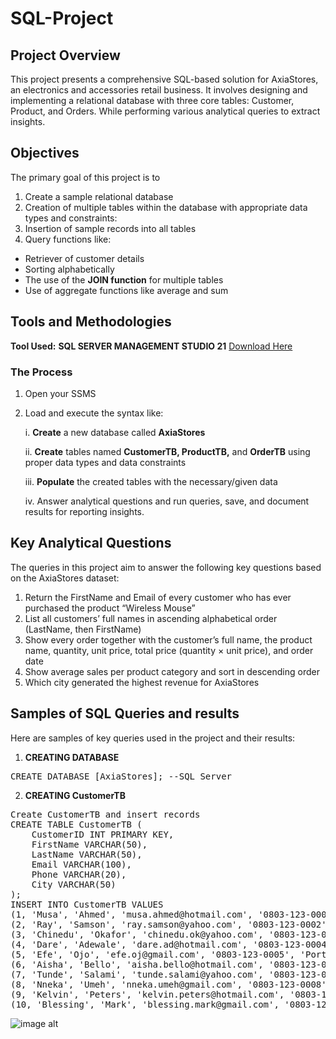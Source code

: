 # SQL-Project

## Project Overview
This project presents a comprehensive SQL-based solution for AxiaStores, an electronics and accessories retail business. It involves designing and implementing a relational database with three core tables: Customer, Product, and Orders. While performing various analytical queries to extract insights.

## Objectives
The primary goal of this project is to
1. Create a sample relational database
2. Creation of multiple tables within the database with appropriate data types and constraints:
3. Insertion of sample records into all tables
4. Query functions like:
  - Retriever of customer details
  - Sorting alphabetically
  - The use of the **JOIN function** for multiple tables
  - Use of aggregate functions like average and sum

## Tools and Methodologies 
**Tool Used:** **SQL SERVER MANAGEMENT STUDIO 21** [Download Here](https://www.microsoft.com/en-us/sql-server/sql-server-downloads)

### The Process 
1. Open your SSMS
2. Load and execute the syntax like:

   i. **Create** a new database called **AxiaStores**
   
   ii. **Create** tables named **CustomerTB, ProductTB,** and **OrderTB** using proper data types and data constraints
   
   iii. **Populate** the created tables with the necessary/given data
   
   iv. Answer analytical questions and run queries, save, and document results for reporting insights.


## Key Analytical Questions
The queries in this project aim to answer the following key questions based on the AxiaStores dataset:
1. Return the FirstName and Email of every customer who has ever purchased the product “Wireless Mouse”
2. List all customers’ full names in ascending alphabetical order (LastName, then FirstName)
3. Show every order together with the customer’s full name, the product name, quantity, unit price, total price (quantity × unit price), and order date
4. Show average sales per product category and sort in descending order
5. Which city generated the highest revenue for AxiaStores


## Samples of SQL Queries and results
Here are samples of key queries used in the project and their results:

1. **CREATING DATABASE**
<pre>
CREATE DATABASE [AxiaStores]; --SQL Server
</pre>

2. **CREATING CustomerTB**
<pre>
Create CustomerTB and insert records
CREATE TABLE CustomerTB (
    CustomerID INT PRIMARY KEY,
    FirstName VARCHAR(50),
    LastName VARCHAR(50),
    Email VARCHAR(100),
    Phone VARCHAR(20),
    City VARCHAR(50)
);
INSERT INTO CustomerTB VALUES
(1, 'Musa', 'Ahmed', 'musa.ahmed@hotmail.com', '0803-123-0001', 'Lagos'),
(2, 'Ray', 'Samson', 'ray.samson@yahoo.com', '0803-123-0002', 'Ibadan'),
(3, 'Chinedu', 'Okafor', 'chinedu.ok@yahoo.com', '0803-123-0003', 'Enugu'),
(4, 'Dare', 'Adewale', 'dare.ad@hotmail.com', '0803-123-0004', 'Abuja'),
(5, 'Efe', 'Ojo', 'efe.oj@gmail.com', '0803-123-0005', 'Port Harcourt'),
(6, 'Aisha', 'Bello', 'aisha.bello@hotmail.com', '0803-123-0006', 'Kano'),
(7, 'Tunde', 'Salami', 'tunde.salami@yahoo.com', '0803-123-0007', 'Ilorin'),
(8, 'Nneka', 'Umeh', 'nneka.umeh@gmail.com', '0803-123-0008', 'Owerri'),
(9, 'Kelvin', 'Peters', 'kelvin.peters@hotmail.com', '0803-123-0009', 'Asaba'),
(10, 'Blessing', 'Mark', 'blessing.mark@gmail.com', '0803-123-0010', 'Uyo');
</pre>

![image alt]()

